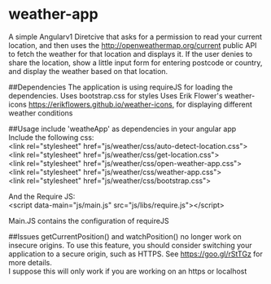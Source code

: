# weather-app
A simple Angularv1 Diretcive that asks for a permission to read your current location, 
and then uses the http://openweathermap.org/current public API to fetch the weather 
for that location and displays it. 
If the user denies to share the location, show a little input form for entering postcode or country, 
and display the weather based on that location.

##Dependencies
The application is using requireJS for loading the dependencies. 
Uses bootstrap.css for styles
Uses Erik Flower's weather-icons https://erikflowers.github.io/weather-icons, for displaying different weather conditions

##Usage
include 'weatheApp' as dependencies in your angular app  <br />
Include the following css:   <br />
&lt;link rel="stylesheet" href="js/weather/css/auto-detect-location.css"&gt;  <br />
&lt;link rel="stylesheet" href="js/weather/css/get-location.css"&gt;    <br />
&lt;link rel="stylesheet" href="js/weather/css/open-weather-app.css"&gt;    <br />
&lt;link rel="stylesheet" href="js/weather/css/weather-app.css"&gt;    <br />
&lt;link rel="stylesheet" href="js/weather/css/bootstrap.css"&gt;    <br />

And the Require JS:   <br />
&lt;script data-main="js/main.js" src="js/libs/require.js"&gt;&lt;/script&gt;  <br />

Main.JS contains the configuration of requireJS

##Issues
 getCurrentPosition() and watchPosition() no longer work on insecure origins. To use this feature, you should consider switching your application to a secure origin, such as HTTPS. See https://goo.gl/rStTGz for more details. <br />
 I suppose this will only work if you are working on an https or localhost



